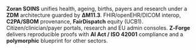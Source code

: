 **Zoran SOINS** unifies health, ageing, births, payers and research under a **ZDM** architecture guarded by **ΔM11.3**. FHIR/openEHR/DICOM interop, **C2PA/SBOM** provenance, **FairDispatch** equity (UCB1). Citizen/clinician/payer portals, research and EU admin consoles. **Z‑Forge** delivers reproducible proofs with **AI Act / ISO 42001** compliance and a **polymorphic** blueprint for other sectors.

